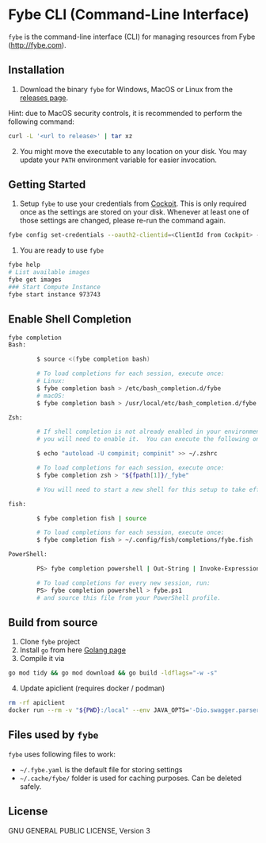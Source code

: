 # Fybe CLI (Command-Line Interface)

`fybe` is the command-line interface (CLI) for managing resources from Fybe (http://fybe.com).

## Installation

1. Download the binary `fybe` for Windows, MacOS or Linux from the [releases page](https://github.com/fybecom/fybe/releases).

Hint: due to MacOS security controls, it is recommended to perform the following command:

```sh
curl -L '<url to release>' | tar xz
```

2. You might move the executable to any location on your disk. You may update your `PATH` environment variable for easier invocation.

## Getting Started

1. Setup `fybe` to use your credentials from [Cockpit](https://cockpit.fybe.com/account/security). This is only required once as the settings are stored on your disk. Whenever at least one of those settings are changed, please re-run the command again.

  ```sh
  fybe config set-credentials --oauth2-clientid=<ClientId from Cockpit> --oauth2-client-secret=<ClientSecret from Cockpit> --oauth2-user=<API User from Cockpit> --oauth2-password=<API Password from Cockpit>
  ```

1. You are ready to use `fybe`

```sh
fybe help
# List available images
fybe get images
### Start Compute Instance
fybe start instance 973743
```

## Enable Shell Completion

```sh
fybe completion
Bash:

        $ source <(fybe completion bash)

        # To load completions for each session, execute once:
        # Linux:
        $ fybe completion bash > /etc/bash_completion.d/fybe
        # macOS:
        $ fybe completion bash > /usr/local/etc/bash_completion.d/fybe

Zsh:

        # If shell completion is not already enabled in your environment,
        # you will need to enable it.  You can execute the following once:

        $ echo "autoload -U compinit; compinit" >> ~/.zshrc

        # To load completions for each session, execute once:
        $ fybe completion zsh > "${fpath[1]}/_fybe"

        # You will need to start a new shell for this setup to take effect.

fish:

        $ fybe completion fish | source

        # To load completions for each session, execute once:
        $ fybe completion fish > ~/.config/fish/completions/fybe.fish

PowerShell:

        PS> fybe completion powershell | Out-String | Invoke-Expression

        # To load completions for every new session, run:
        PS> fybe completion powershell > fybe.ps1
        # and source this file from your PowerShell profile.
```

## Build from source

1. Clone `fybe` project
2. Install `go` from here [Golang page](https://golang.org/doc/install)
3. Compile it via

```sh
go mod tidy && go mod download && go build -ldflags="-w -s"
```

4. Update apiclient (requires docker / podman)

```sh
rm -rf apiclient
docker run --rm -v "${PWD}:/local" --env JAVA_OPTS='-Dio.swagger.parser.util.RemoteUrl.trustAll=true -Dio.swagger.v3.parser.util.RemoteUrl.trustAll=true' openapitools/openapi-generator-cli:v5.2.1 generate --skip-validate-spec --input-spec 'https://api.fybe.com/api-v1.yaml' --generator-name go --output /local/apiclient
```

## Files used by `fybe`

`fybe` uses following files to work:

* `~/.fybe.yaml` is the default file for storing settings
* `~/.cache/fybe/` folder is used for caching purposes. Can be deleted safely.

## License

GNU GENERAL PUBLIC LICENSE, Version 3

